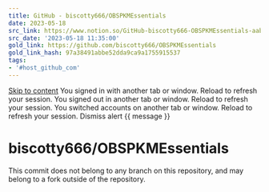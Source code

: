 ```yaml
---
title: GitHub - biscotty666/OBSPKMEssentials
date: 2023-05-18
src_link: https://www.notion.so/GitHub-biscotty666-OBSPKMEssentials-aabaab7e82a34c11a8c1196326594496
src_date: '2023-05-18 11:35:00'
gold_link: https://github.com/biscotty666/OBSPKMEssentials
gold_link_hash: 97a38491abbe52dda9ca9a1755915537
tags:
- '#host_github_com'
---
```



[Skip to content](#start-of-content)
You signed in with another tab or window. Reload to refresh your session.
You signed out in another tab or window. Reload to refresh your session.
You switched accounts on another tab or window. Reload to refresh your session.
Dismiss alert
{{ message }}



biscotty666/OBSPKMEssentials
============================


This commit does not belong to any branch on this repository, and may belong to a fork outside of the repository.